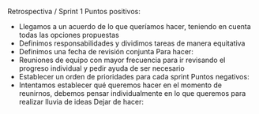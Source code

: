 Retrospectiva / Sprint 1
Puntos positivos:
- Llegamos a un acuerdo de lo que queríamos hacer, teniendo en cuenta todas las opciones propuestas
- Definimos responsabilidades y dividimos tareas de manera equitativa
- Definimos una fecha de revisión conjunta
Para hacer:
- Reuniones de equipo con mayor frecuencia para ir revisando el progreso individual y pedir ayuda de ser necesario
- Establecer un orden de prioridades para cada sprint
Puntos negativos:
- Intentamos establecer qué queremos hacer en el momento de reunirnos, debemos pensar individualmente en lo que queremos para realizar lluvia de ideas
Dejar de hacer:


